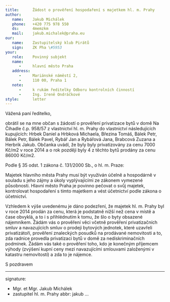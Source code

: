 ```yaml
---
title:      Žádost o prověření hospodaření s majetkem hl. m. Prahy
author:
   name:    Jakub Michálek
   phone:   +420 775 978 550
   ds:      4memzkm
   mail:    jakub.michalek@praha.eu
our:
   name:    Zastupitelský klub Pirátů
   sign:    ZK Pha \#5953
your:
   role:    Povinný subjekt
   name:    
      -     hlavní město Praha
   address:
      -     Mariánské náměstí 2,
      -     110 00, Praha 1
   note:
      -     k rukám ředitelky Odboru kontrolních činností
      -     Ing. Ireně Ondráčkové
style:      letter
---
```


Vážená paní ředitelko,

obrátil se na mne občan s žádostí o prověření privatizace bytů v domě Na Čihadle č.p. 958/57 z vlastnictví hl. m. Prahy do vlastnictví následujících kupujících: Hrbek Daniel a Hrbková Michaela, Březina Tomáš, Bálek Petr, Bálek Petr, Bálek Pavel, Rybář Jan a Rybářová Jana, Brabcová Zuzana a Herbrik Jakub. Občanka uvádí, že byly byly privatizovány za cenu 7000 Kč/m2 v roce 2014 a o rok později byly 4 z těchto bytů prodány za cenu 86000 Kč/m2.

Podle § 35 odst. 1 zákona č. 131/2000 Sb., o hl. m. Praze:

Majetek hlavního města Prahy musí být využíván účelně a hospodárně v souladu s jeho zájmy a úkoly vyplývajícími ze zákonem vymezené působnosti. Hlavní město Praha je povinno pečovat o svůj majetek, kontrolovat hospodaření s tímto majetkem a vést účetnictví podle zákona o účetnictví.

Vzhledem k výše uvedenému je dáno podezření, že majetek hl. m. Prahy byl v roce 2014 prodán za cenu, která je podstatně nižší než cena v místě a čase obvyklá, a to i s přihlédnutím k tomu, že šlo o byty obsazené nájemníkem. Žádám vás o prověření věci včetně prověření privatizačních smluv a navazujících smluv o prodeji bytových jednotek, které uzavřeli privatizátoři, prověření znaleckých posudků na prodávané nemovitosti a to, zda radnice provedla privatizaci bytů v domě za nediskriminačních podmínek. Žádám vás také o prověření toho, kdo je konečným příjemcem výhody (zvýšení kupní ceny mezi navazujícími smlouvami založenými v katastru nemovitostí) a zda to je nájemce.

S pozdravem

---
signature: 
  - Mgr. et Mgr. Jakub Michálek
  - zastupitel hl. m. Prahy
abbr:       jakub
...
